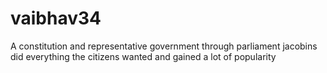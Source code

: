# vaibhav34
A constitution and representative government through parliament 
jacobins 
did 
everything 
the 
citizens 
wanted 
and gained 
a 
lot of 
popularity
